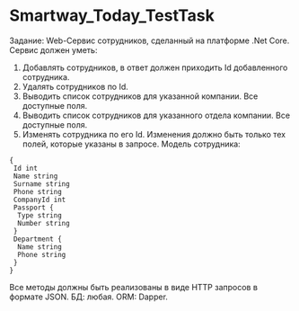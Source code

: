 # Smartway_Today_TestTask

Задание:
Web-Сервис сотрудников, сделанный на платформе .Net Core.
Сервис должен уметь:
1. Добавлять сотрудников, в ответ должен приходить Id добавленного сотрудника.
2. Удалять сотрудников по Id.
3. Выводить список сотрудников для указанной компании. Все доступные поля.
4. Выводить список сотрудников для указанного отдела компании. Все доступные
поля.
5. Изменять сотрудника по его Id. Изменения должно быть только тех полей,
которые указаны в запросе.
Модель сотрудника:

```
{
 Id int
 Name string
 Surname string
 Phone string
 CompanyId int
 Passport {
  Type string
  Number string
 }
 Department {
  Name string
  Phone string
 }
}
```

Все методы должны быть реализованы в виде HTTP запросов в формате JSON.
БД: любая.
ORM: Dapper.